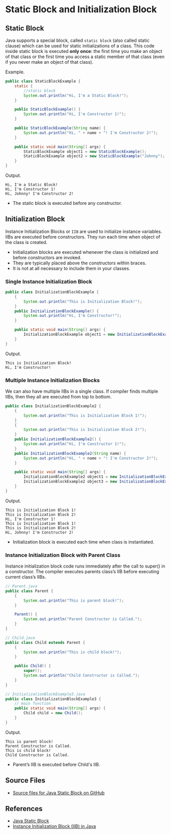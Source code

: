 # Static Block and Initialization Block

## Static Block

Java supports a special block, called `static block` (also called static clause) which can be used for static initializations of a class. This code inside static block is executed **only once**: the first time you make an object of that class or the first time you access a static member of that class (even if you never make an object of that class).

Example.

```java
public class StaticBlockExample {
    static {
        //static block
        System.out.println("Hi, I'm a Static Block!");
    }

    public StaticBlockExample() {
        System.out.println("Hi, I'm Constructor 1!");
    }

    public StaticBlockExample(String name) {
        System.out.println("Hi, " + name + "! I'm Constructor 2!");
    }

    public static void main(String[] args) {
        StaticBlockExample object1 = new StaticBlockExample();
        StaticBlockExample object2 = new StaticBlockExample("Johnny");
    }
}
```

Output.

```raw
Hi, I'm a Static Block!
Hi, I'm Constructor 1!
Hi, Johnny! I'm Constructor 2!
```

* The static block is executed before any constructor.

## Initialization Block

Instance Initialization Blocks or `IIB` are used to initialize instance variables. IIBs are executed before constructors. They run each time when object of the class is created.

* Initialization blocks are executed whenever the class is initialized and before constructors are invoked.
* They are typically placed above the constructors within braces.
* It is not at all necessary to include them in your classes.

### Single Instance Initialization Block

```java
public class InitializationBlockExample {
    {
        System.out.println("This is Initialization Block!");
    }
    public InitializationBlockExample() {
        System.out.println("Hi, I'm Constructor!");
    }

    public static void main(String[] args) {
        InitializationBlockExample object1 = new InitializationBlockExample();
    }
}
```

Output.

```raw
This is Initialization Block!
Hi, I'm Constructor!
```

### Multiple Instance Initialization Blocks

We can also have multiple IIBs in a single class. If compiler finds multiple IIBs, then they all are executed from top to bottom.

```java
public class InitializationBlockExample2 {
    {
        System.out.println("This is Initialization Block 1!");
    }
    {
        System.out.println("This is Initialization Block 2!");
    }
    public InitializationBlockExample2() {
        System.out.println("Hi, I'm Constructor 1!");
    }
    public InitializationBlockExample2(String name) {
        System.out.println("Hi, " + name + "! I'm Constructor 2!");
    }

    public static void main(String[] args) {
        InitializationBlockExample2 object1 = new InitializationBlockExample2();
        InitializationBlockExample2 object3 = new InitializationBlockExample2("Johnny");
    }
}
```

Output.

```raw
This is Initialization Block 1!
This is Initialization Block 2!
Hi, I'm Constructor 1!
This is Initialization Block 1!
This is Initialization Block 2!
Hi, Johnny! I'm Constructor 2!
```

* Initialization block is executed each time when class is instantiated.

### Instance Initialization Block with Parent Class

Instance initialization block code runs immediately after the call to super() in a constructor. The compiler executes parents class’s IIB before executing current class’s IIBs.

```java
// Parent.java
public class Parent {
    {
        System.out.println("This is parent block!");
    }

    Parent() {
        System.out.println("Parent Constructor is Called.");
    }
}

// Child.java
public class Child extends Parent {
    {
        System.out.println("This is child block!");
    }

    public Child() {
        super();
        System.out.println("Child Constructor is Called.");
    }
}

// InitializationBlockExample3.java
public class InitializationBlockExample3 {
    // main function
    public static void main(String[] args) {
        Child child = new Child();
    }
}
```

Output.

```raw
This is parent block!
Parent Constructor is Called.
This is child block!
Child Constructor is Called.
```

* Parent’s IIB is executed before Child's IIB.

## Source Files

* [Source files for Java Static Block on GitHub](https://github.com/jojozhuang/java-programming/tree/master/java-core-staticblock)

## References

* [Java Static Block](https://www.geeksforgeeks.org/g-fact-79/)
* [Instance Initialization Block (IIB) in Java](https://www.geeksforgeeks.org/instance-initialization-block-iib-java/)
